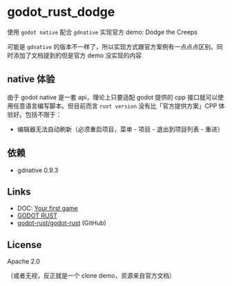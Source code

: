 # godot_rust_dodge

使用 `godot native` 配合 `gdnative` 实现官方 demo: Dodge the Creeps

可能是 `gdnative` 的版本不一样了，所以实现方式跟官方案例有一点点点区别。同时添加了文档提到的但是官方 demo 没实现的内容

## native 体验

由于 godot native 是一套 api，理论上只要适配 godot 提供的 cpp 接口就可以使用任意语言编写脚本。但目前而言 `rust version` 没有比「官方提供方案」CPP 体验好。包括不限于：

- 编辑器无法自动刷新（必须重启项目，菜单 - 项目 - 退出到项目列表 - 重进）

## 依赖
- gdnative 0.9.3

## Links

- DOC: [Your first game](https://docs.godotengine.org/en/stable/getting_started/step_by_step/your_first_game.html)
- [GODOT RUST](https://godot-rust.github.io/book/introduction.html)
- [godot-rust/godot-rust](https://github.com/godot-rust/godot-rust) (GitHub)

## License

Apache 2.0

（或者无视，反正就是一个 clone demo，资源来自官方文档）
